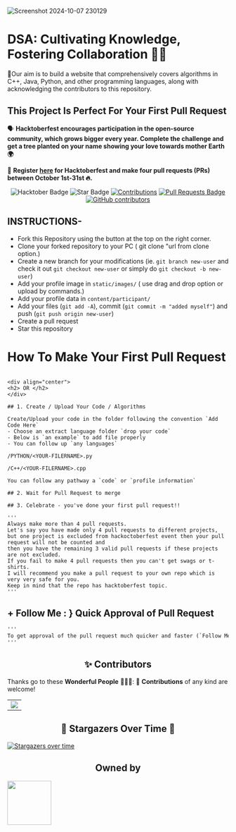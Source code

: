 ![Screenshot 2024-10-07 230129](https://github.com/user-attachments/assets/d797279e-e608-4697-ba23-39538d0ebc7d)
# DSA: Cultivating Knowledge, Fostering Collaboration 👩‍💻
📌Our aim is to build a website that comprehensively covers algorithms in C++, Java, Python, and other programming languages, along with acknowledging the contributors to this repository.

## This Project Is Perfect For Your First Pull Request

🗣 **Hacktoberfest encourages participation in the open-source community, which grows bigger every year. Complete the challenge and get a tree planted on your name showing your love towards mother Earth 🌍**

📢 **Register [here](https://hacktoberfest.com/auth/) for Hacktoberfest and make four pull requests (PRs) between October 1st-31st 🔥.**

<div align="center">

<img src="https://img.shields.io/badge/hacktoberfest-2024-blueviolet" alt="Hacktober Badge"/>
 <img src="https://img.shields.io/static/v1?label=%F0%9F%8C%9F&message=If%20Useful&style=style=flat&color=BC4E99" alt="Star Badge"/>
 <a href="https://github.com/yesiamrajeev" ><img src="https://img.shields.io/badge/Contributions-welcome-violet.svg?style=flat&logo=git" alt="Contributions" /></a>
<a href="https://github.com/yesiamrajeev/GFG-POTD/pulls"><img src="https://img.shields.io/github/issues-pr/yesiamrajeev/GFG-POTD" alt="Pull Requests Badge"/></a>
<a href="https://github.com/yesiamrajeev/GFG-POTD/graphs/contributors"><img alt="GitHub contributors" src="https://img.shields.io/github/contributors/yesiamrajeev/GFG-POTD?color=2b9348"></a>

</div>

## INSTRUCTIONS-

- Fork this Repository using the button at the top on the right corner.
- Clone your forked repository to your PC ( git clone "url from clone option.)
- Create a new branch for your modifications (ie. `git branch new-user` and check it out  `git checkout new-user` or simply do `git checkout -b new-user`)
- Add your profile image in `static/images/` ( use drag and drop option or upload by commands.)
- Add your profile data in `content/participant/`
- Add your files (`git add -A`), commit (`git commit -m "added myself"`) and push (`git push origin new-user`)
- Create a pull request
- Star this repository

# How To Make Your First Pull Request


```

<div align="center">
<h2> OR </h2>
</div>

## 1. Create / Upload Your Code / Algorithms

Create/Upload your code in the folder following the convention `Add Code Here`
- Choose an extract language folder `drop your code`
- Below is `an example` to add file properly
- You can follow up `any languages`

/PYTHON/<YOUR-FILERNAME>.py

/C++/<YOUR-FILERNAME>.cpp

You can follow any pathway a `code` or `profile information`

## 2. Wait for Pull Request to merge

## 3. Celebrate - you've done your first pull request!!

'''
Always make more than 4 pull requests.
Let's say you have made only 4 pull requests to different projects,
but one project is excluded from hackoctoberfest event then your pull request will not be counted and 
then you have the remaining 3 valid pull requests if these projects are not excluded.
If you fail to make 4 pull requests then you can't get swags or t-shirts.
I will recommend you make a pull request to your own repo which is very very safe for you.
Keep in mind that the repo has hacktoberfest topic.
'''
```

## + Follow Me : } Quick Approval of Pull Request

```html
'''
To get approval of the pull request much quicker and faster (`Follow Me`)🚀
'''
```
<h2 align=center> ✨ Contributors </h2>

Thanks go to these **Wonderful People** 👨🏻‍💻: 🚀 **Contributions** of any kind are welcome! 

<table>
	<tr>
		<td>
<a href="https://github.com/yesiamrajeev/GFG-POTD/graphs/contributors">
  <img src="https://contrib.rocks/image?repo=yesiamrajeev/GFG-POTD" />
</a>
</td>
	</tr>
</table>
<h2 align=center> 🌟 Stargazers Over Time 🌟 </h2>

[![Stargazers over time](https://starchart.cc/yesiamrajeev/GFG-POTD.svg?variant=adaptive)](https://starchart.cc/yesiamrajeev/GFG-POTD)
<h2 align=center> Owned by </h2>

<tr><td align="center"><a href="https://github.com/yesiamrajeev"><kbd><img src="https://avatars3.githubusercontent.com/yesiamrajeev?size=100" width="100px;" alt=""/>
</tr>
